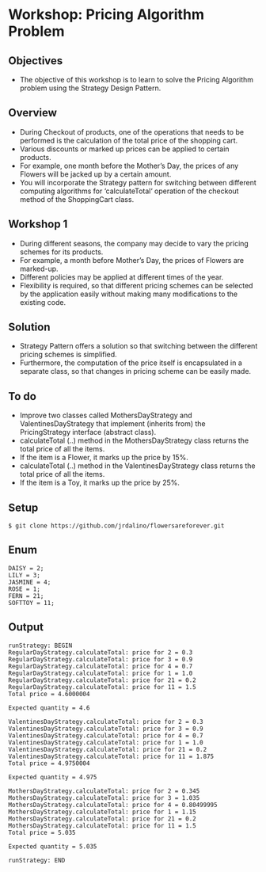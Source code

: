 # Workshop: Pricing Algorithm Problem

## Objectives
- The objective of this workshop is to learn to solve the Pricing Algorithm problem using the Strategy Design Pattern.

## Overview
- During Checkout of products, one of the operations that needs to be performed is the calculation of the total price of the shopping cart. 
- Various discounts or marked up prices can be applied to certain products.
- For example, one month before the Mother’s Day, the prices of any Flowers will be jacked up by a certain amount.
- You will incorporate the Strategy pattern for switching between different computing algorithms for ‘calculateTotal‘ operation of the checkout method of the ShoppingCart class.

## Workshop 1
- During different seasons, the company may decide to vary the pricing schemes for its products. 
- For example, a month before Mother’s Day, the prices of Flowers are marked-up. 
- Different policies may be applied at different times of the year. 
- Flexibility is required, so that different pricing schemes can be selected by the application easily without making many modifications to the existing code.

## Solution
- Strategy Pattern offers a solution so that switching between the different pricing schemes is simplified. 
- Furthermore, the computation of the price itself is encapsulated in a separate class, so that changes in pricing scheme can be easily made.

## To do
- Improve two classes called MothersDayStrategy and ValentinesDayStrategy that implement (inherits from) the PricingStrategy interface (abstract class). 
- calculateTotal (..) method in the MothersDayStrategy class returns the total price of all the items. 
- If the item is a Flower, it marks up the price by 15%. 
- calculateTotal (..) method in the ValentinesDayStrategy class returns the total price of all the items. 
- If the item is a Toy, it marks up the price by 25%.

## Setup 
```
$ git clone https://github.com/jrdalino/flowersareforever.git
```

## Enum
```
DAISY = 2;
LILY = 3;
JASMINE = 4;
ROSE = 1;
FERN = 21;
SOFTTOY = 11;
```

## Output
```
runStrategy: BEGIN
RegularDayStrategy.calculateTotal: price for 2 = 0.3
RegularDayStrategy.calculateTotal: price for 3 = 0.9
RegularDayStrategy.calculateTotal: price for 4 = 0.7
RegularDayStrategy.calculateTotal: price for 1 = 1.0
RegularDayStrategy.calculateTotal: price for 21 = 0.2
RegularDayStrategy.calculateTotal: price for 11 = 1.5
Total price = 4.6000004

Expected quantity = 4.6

ValentinesDayStrategy.calculateTotal: price for 2 = 0.3
ValentinesDayStrategy.calculateTotal: price for 3 = 0.9
ValentinesDayStrategy.calculateTotal: price for 4 = 0.7
ValentinesDayStrategy.calculateTotal: price for 1 = 1.0
ValentinesDayStrategy.calculateTotal: price for 21 = 0.2
ValentinesDayStrategy.calculateTotal: price for 11 = 1.875
Total price = 4.9750004

Expected quantity = 4.975

MothersDayStrategy.calculateTotal: price for 2 = 0.345
MothersDayStrategy.calculateTotal: price for 3 = 1.035
MothersDayStrategy.calculateTotal: price for 4 = 0.80499995
MothersDayStrategy.calculateTotal: price for 1 = 1.15
MothersDayStrategy.calculateTotal: price for 21 = 0.2
MothersDayStrategy.calculateTotal: price for 11 = 1.5
Total price = 5.035

Expected quantity = 5.035

runStrategy: END
```
